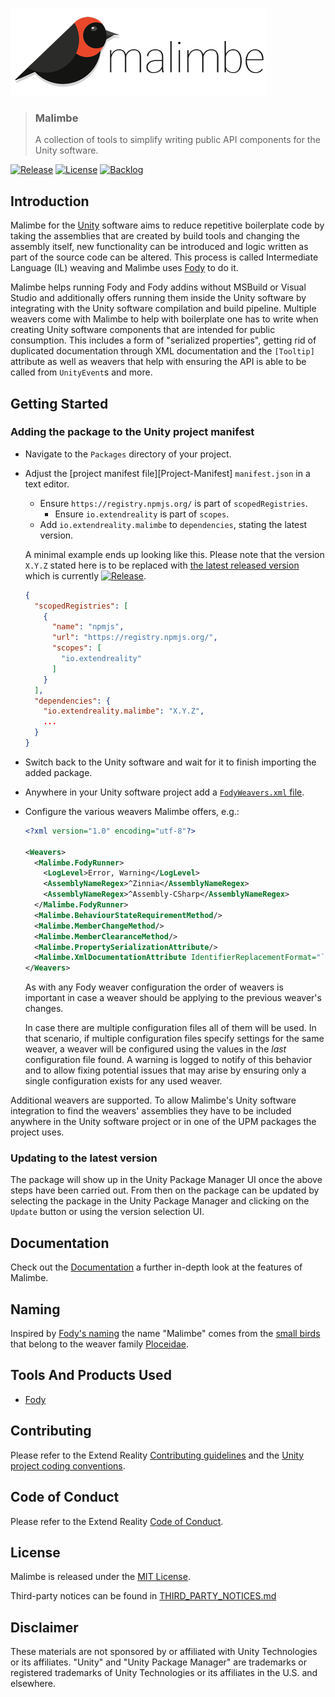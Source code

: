 [![Malimbe logo][Malimbe-Image]](#)

> ### Malimbe
> A collection of tools to simplify writing public API components for the Unity software.

[![Release][Version-Release]][Releases]
[![License][License-Badge]][License]
[![Backlog][Backlog-Badge]][Backlog]

## Introduction

Malimbe for the [Unity] software aims to reduce repetitive boilerplate code by taking the assemblies that are created by build tools and changing the assembly itself, new functionality can be introduced and logic written as part of the source code can be altered. This process is called Intermediate Language (IL) weaving and Malimbe uses [Fody] to do it.

Malimbe helps running Fody and Fody addins without MSBuild or Visual Studio and additionally offers running them inside the Unity software by integrating with the Unity software compilation and build pipeline. Multiple weavers come with Malimbe to help with boilerplate one has to write when creating Unity software components that are intended for public consumption. This includes a form of "serialized properties", getting rid of duplicated documentation through XML documentation and the `[Tooltip]` attribute as well as weavers that help with ensuring the API is able to be called from `UnityEvent`s and more.

## Getting Started

### Adding the package to the Unity project manifest

* Navigate to the `Packages` directory of your project.
* Adjust the [project manifest file][Project-Manifest] `manifest.json` in a text editor.
  * Ensure `https://registry.npmjs.org/` is part of `scopedRegistries`.
    * Ensure `io.extendreality` is part of `scopes`.
  * Add `io.extendreality.malimbe` to `dependencies`, stating the latest version.

  A minimal example ends up looking like this. Please note that the version `X.Y.Z` stated here is to be replaced with [the latest released version][Latest-Release] which is currently [![Release][Version-Release]][Releases].
  ```json
  {
    "scopedRegistries": [
      {
        "name": "npmjs",
        "url": "https://registry.npmjs.org/",
        "scopes": [
          "io.extendreality"
        ]
      }
    ],
    "dependencies": {
      "io.extendreality.malimbe": "X.Y.Z",
      ...
    }
  }
  ```
* Switch back to the Unity software and wait for it to finish importing the added package.
* Anywhere in your Unity software project add a [`FodyWeavers.xml` file][FodyWeavers].
* Configure the various weavers Malimbe offers, e.g.:
    ```xml
    <?xml version="1.0" encoding="utf-8"?>

    <Weavers>
      <Malimbe.FodyRunner>
        <LogLevel>Error, Warning</LogLevel>
        <AssemblyNameRegex>^Zinnia</AssemblyNameRegex>
        <AssemblyNameRegex>^Assembly-CSharp</AssemblyNameRegex>
      </Malimbe.FodyRunner>
      <Malimbe.BehaviourStateRequirementMethod/>
      <Malimbe.MemberChangeMethod/>
      <Malimbe.MemberClearanceMethod/>
      <Malimbe.PropertySerializationAttribute/>
      <Malimbe.XmlDocumentationAttribute IdentifierReplacementFormat="`{0}`"/>
    </Weavers>
    ```
    As with any Fody weaver configuration the order of weavers is important in case a weaver should be applying to the previous weaver's changes.

    In case there are multiple configuration files all of them will be used. In that scenario, if multiple configuration files specify settings for the same weaver, a weaver will be configured using the values in the _last_ configuration file found. A warning is logged to notify of this behavior and to allow fixing potential issues that may arise by ensuring only a single configuration exists for any used weaver.

Additional weavers are supported. To allow Malimbe's Unity software integration to find the weavers' assemblies they have to be included anywhere in the Unity software project or in one of the UPM packages the project uses.

### Updating to the latest version

The package will show up in the Unity Package Manager UI once the above steps have been carried out. From then on the package can be updated by selecting the package in the Unity Package Manager and clicking on the `Update` button or using the version selection UI.

## Documentation

Check out the [Documentation] a further in-depth look at the features of Malimbe.

## Naming

Inspired by [Fody's naming] the name "Malimbe" comes from the [small birds][Malimbus] that belong to the weaver family [Ploceidae].

## Tools And Products Used

* [Fody]

## Contributing

Please refer to the Extend Reality [Contributing guidelines] and the [Unity project coding conventions].

## Code of Conduct

Please refer to the Extend Reality [Code of Conduct].

## License

Malimbe is released under the [MIT License][License].

Third-party notices can be found in [THIRD_PARTY_NOTICES.md][ThirdPartyNotices]

## Disclaimer

These materials are not sponsored by or affiliated with Unity Technologies or its affiliates. "Unity" and "Unity Package Manager" are trademarks or registered trademarks of Unity Technologies or its affiliates in the U.S. and elsewhere.

[Malimbe-Image]: https://raw.githubusercontent.com/ExtendRealityLtd/related-media/main/github/readme/malimbe.png
[Version-Release]: https://img.shields.io/github/release/ExtendRealityLtd/Malimbe.svg
[License-Badge]: https://img.shields.io/github/license/ExtendRealityLtd/Malimbe.svg
[Backlog-Badge]: https://img.shields.io/badge/project-backlog-78bdf2.svg

[Releases]: ../../releases
[License]: LICENSE.md
[Backlog]: http://tracker.vrtk.io

[Unity]: https://unity3d.com/
[Fody]: https://github.com/Fody/Fody
[Latest-Release]: ../../releases/latest
[FodyWeavers]: https://github.com/Fody/Fody#add-fodyweaversxml
[Documentation]: /Documentation/

[Fody's naming]: https://github.com/Fody/Fody#naming
[Malimbus]: https://en.wikipedia.org/wiki/Malimbus
[Ploceidae]: https://en.wikipedia.org/wiki/Ploceidae

[Contributing guidelines]: https://github.com/ExtendRealityLtd/.github/blob/master/CONTRIBUTING.md
[Unity project coding conventions]: https://github.com/ExtendRealityLtd/.github/blob/master/CONVENTIONS/UNITY3D.md
[Code of Conduct]: https://github.com/ExtendRealityLtd/.github/blob/master/CODE_OF_CONDUCT.md
[ThirdPartyNotices]: THIRD_PARTY_NOTICES.md
